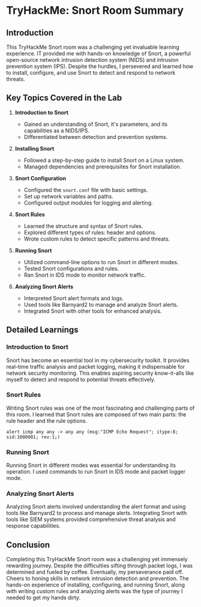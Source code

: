# TryHackMe: Snort Room Summary

## Introduction

This TryHackMe Snort room was a challenging yet invaluable learning experience. IT provided me with hands-on knowledge of Snort, a powerful open-source network intrusion detection system (NIDS) and intrusion prevention system (IPS). Despite the hurdles, I persevered and learned how to install, configure, and use Snort to detect and respond to network threats.

## Key Topics Covered in the Lab

1. **Introduction to Snort**
   - Gained an understanding of Snort, it's parameters, and its capabilities as a NIDS/IPS.
   - Differentiated between detection and prevention systems.

2. **Installing Snort**
   - Followed a step-by-step guide to install Snort on a Linux system.
   - Managed dependencies and prerequisites for Snort installation.

3. **Snort Configuration**
   - Configured the `snort.conf` file with basic settings.
   - Set up network variables and paths.
   - Configured output modules for logging and alerting.

4. **Snort Rules**
   - Learned the structure and syntax of Snort rules.
   - Explored different types of rules: header and options.
   - Wrote custom rules to detect specific patterns and threats.

5. **Running Snort**
   - Utilized command-line options to run Snort in different modes.
   - Tested Snort configurations and rules.
   - Ran Snort in IDS mode to monitor network traffic.

6. **Analyzing Snort Alerts**
   - Interpreted Snort alert formats and logs.
   - Used tools like Barnyard2 to manage and analyze Snort alerts.
   - Integrated Snort with other tools for enhanced analysis.

## Detailed Learnings

### Introduction to Snort

Snort has become an essential tool in my cybersecurity toolkit. It provides real-time traffic analysis and packet logging, making it indispensable for network security monitoring. This enables aspiring security know-it-alls like myself to detect and respond to potential threats effectively.

### Snort Rules

Writing Snort rules was one of the most fascinating and challenging parts of this room. I learned that Snort rules are composed of two main parts: the rule header and the rule options. 

```plaintext
alert icmp any any -> any any (msg:"ICMP Echo Request"; itype:8; sid:1000001; rev:1;)
```
### Running Snort

Running Snort in different modes was essential for understanding its operation. I used commands to run Snort in IDS mode and packet logger mode. 

### Analyzing Snort Alerts

Analyzing Snort alerts involved understanding the alert format and using tools like Barnyard2 to process and manage alerts. Integrating Snort with tools like SIEM systems provided comprehensive threat analysis and response capabilities.

## Conclusion

Completing this TryHackMe Snort room was a challenging yet immensely rewarding journey. Despite the difficulties sifting through packet logs, I was determined and fueled by coffee. Eventually, my perseverance paid off. Cheers to honing skills in network intrusion detection and prevention. The hands-on experience of installing, configuring, and running Snort, along with writing custom rules and analyzing alerts was the type of journey I needed to get my hands dirty.